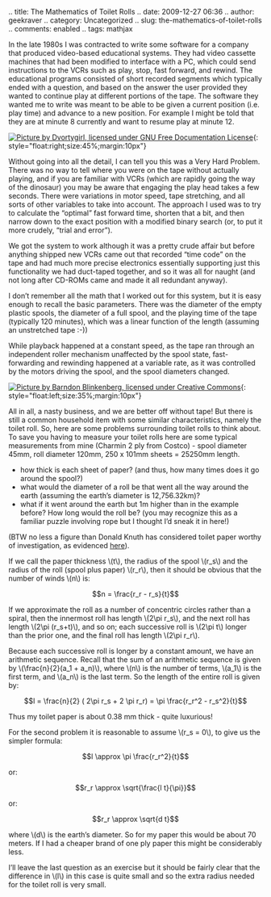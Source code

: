 .. title: The Mathematics of Toilet Rolls
.. date: 2009-12-27 06:36
.. author: geekraver
.. category: Uncategorized
.. slug: the-mathematics-of-toilet-rolls
.. comments: enabled
.. tags: mathjax

In the late 1980s I was contracted to write some software for a company
that produced video-based educational systems. They had video cassette
machines that had been modified to interface with a PC, which could send
instructions to the VCRs such as play, stop, fast forward, and rewind.
The educational programs consisted of short recorded segments which
typically ended with a question, and based on the answer the user
provided they wanted to continue play at different portions of the tape.
The software they wanted me to write was meant to be able to be given a
current position (i.e. play time) and advance to a new position. For
example I might be told that they are at minute 8 currently and want to
resume play at minute 12.

[![Picture by Dvortygirl, licensed under GNU Free Documentation
License](/images/image_thumb4.png "Picture by Dvortygirl, licensed under GNU Free Documentation License")](/images/image4.png){: style="float:right;size:45%;margin:10px"}


Without going into all the detail, I can tell you this was a Very Hard
Problem. There was no way to tell where you were on the tape without
actually playing, and if you are familiar with VCRs (which are rapidly
going the way of the dinosaur) you may be aware that engaging the play
head takes a few seconds. There were variations in motor speed, tape
stretching, and all sorts of other variables to take into account. The
approach I used was to try to calculate the “optimal” fast forward time,
shorten that a bit, and then narrow down to the exact position with a
modified binary search (or, to put it more crudely, “trial and error”).

We got the system to work although it was a pretty crude affair but
before anything shipped new VCRs came out that recorded “time code” on
the tape and had much more precise electronics essentially supporting
just this functionality we had duct-taped together, and so it was all
for naught (and not long after CD-ROMs came and made it all redundant
anyway).

I don’t remember all the math that I worked out for this system, but it
is easy enough to recall the basic parameters. There was the diameter of
the empty plastic spools, the diameter of a full spool, and the playing
time of the tape (typically 120 minutes), which was a linear function of
the length (assuming an unstretched tape :-))

While playback happened at a constant speed, as the tape ran through an
independent roller mechanism unaffected by the spool state,
fast-forwarding and rewinding happened at a variable rate, as it was
controlled by the motors driving the spool, and the spool diameters
changed.

[![Picture by Barndon Blinkenberg, licensed under Creative
Commons](/images/image_thumb3.png "Picture by Barndon Blinkenberg, licensed under Creative Commons")](/images/image3.png){: style="float:left;size:35%;margin:10px"}


All in all, a nasty business, and we are better off without tape! But
there is still a common household item with some similar
characteristics, namely the toilet roll. So, here are some problems
surrounding toilet rolls to think about. To save you having to measure
your toilet rolls here are some typical measurements from mine (Charmin
2 ply from Costco) - spool diameter 45mm, roll diameter 120mm, 250 x
101mm sheets = 25250mm length.

-   how thick is each sheet of paper? (and thus, how many times does it
    go around the spool?)
-   what would the diameter of a roll be that went all the way around
    the earth (assuming the earth’s diameter is 12,756.32km)?
-   what if it went around the earth but 1m higher than in the example
    before? How long would the roll be? (you may recognize this as a
    familiar puzzle involving rope but I thought I’d sneak it in here!)

(BTW no less a figure than Donald Knuth has considered toilet paper
worthy of investigation, as evidenced
[here](http://www.jstor.org/pss/2322567)).

If we call the paper thickness \\(t\\), the radius of the
spool \\(r_s\\) and the radius of the roll (spool plus paper) \\(r_r\\),
then it should be obvious that the number of winds \\(n\\)
is:

$$n = \frac{r_r - r_s}{t}$$

If we approximate the roll as a number of concentric circles rather than
a spiral, then the innermost roll has length \\(2\pi r_s\\), and
the next roll has length \\(2\pi (r_s+t)\\), and so on; each
successive roll is \\(2\pi t\\) longer than the prior one, and the
final roll has length \\(2\pi r_r\\).

Because each successive roll is longer by a constant amount, we have an
arithmetic sequence. Recall that the sum of an arithmetic sequence is
given by \\(\frac{n}{2}(a_1 + a_n)\\), where \\(n\\) is the
number of terms, \\(a_1\\) is the first term, and \\(a_n\\) is
the last term. So the length of the entire roll is given by:

$$l = \frac{n}{2} ( 2\pi r_s + 2 \pi r_r) = \pi \frac{r_r^2 - r_s^2}{t}$$

Thus my toilet paper is about 0.38 mm thick - quite luxurious!

For the second problem it is reasonable to assume \\(r_s = 0\\), to
give us the simpler formula:

$$l \approx \pi \frac{r_r^2}{t}$$

or:

$$r_r \approx \sqrt{\frac{l t}{\pi}}$$

or:

$$r_r \approx \sqrt{d t}$$

where \\(d\\) is the earth’s diameter. So for my paper this would be
about 70 meters. If I had a cheaper brand of one ply paper this might be
considerably less.

I’ll leave the last question as an exercise but it should be fairly
clear that the difference in \\(l\\) in this case is quite small and
so the extra radius needed for the toilet roll is very small.
